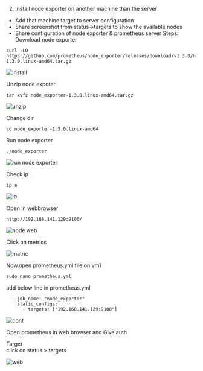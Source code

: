 2. Install node exporter on another machine than the server
- Add that machine target to server configuration
- Share screenshot from status->targets to show the available nodes
- Share configuration of node exporter & prometheus server
Steps:<br/>
Download node exporter<br/>
```
curl -LO https://github.com/prometheus/node_exporter/releases/download/v1.3.0/node_exporter-1.3.0.linux-amd64.tar.gz
```
![install](https://user-images.githubusercontent.com/53372486/144643141-1d3b107f-bcaf-4ad2-964f-f1f0ab76a57e.png)<br/>

Unzip node expoter<br/>
```
tar xvfz node_exporter-1.3.0.linux-amd64.tar.gz
```
![unzip](https://user-images.githubusercontent.com/53372486/144643157-23f049f0-8d84-490f-95f2-c82c0bcb93cb.png)<br/>

Change dir<br/>
```
cd node_exporter-1.3.0.linux-amd64
```
Run node exporter<br/>
```
./node_exporter
```
![run node exporter](https://user-images.githubusercontent.com/53372486/144643152-b20a88ad-d628-4858-81f0-831a7c13bbb0.png)<br/>

Check ip <br/>
```
ip a
```
![ip](https://user-images.githubusercontent.com/53372486/144643144-f03cc26b-62f5-4193-9568-408e50ec523c.png)<br/>

Open in webbrowser <br/>
```
http://192.168.141.129:9100/
```
![node web](https://user-images.githubusercontent.com/53372486/144643151-11ec0573-41f5-4f26-aab5-95d33be694e4.png)<br/>

Click on metrics<br/>

![matric](https://user-images.githubusercontent.com/53372486/144643148-4e62be6c-283e-4b68-a5d9-8ec9c0d4261f.png)<br/>

Now,open prometheus.yml file on vm1
```
sudo nano prometheus.yml
```
add below line in prometheus.yml 
```
  - job_name: "node_exporter"
    static_configs:
      - targets: ["192.168.141.129:9100"]
```
![conf](https://user-images.githubusercontent.com/53372486/144643134-26eaaaac-2f62-470f-b263-d8fb90831aa0.png)<br/>

Open prometheus in web browser and Give auth<br/>

Target <br/>
click on status > targets <br/>

![web](https://user-images.githubusercontent.com/53372486/144643161-b47ed7a6-e483-42c3-a752-63f5f77445a3.png)<br/>







